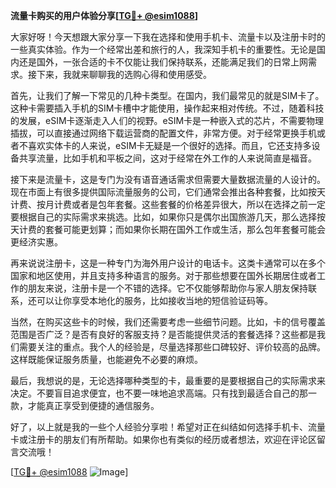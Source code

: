 **流量卡购买的用户体验分享[[TG💪+ @esim1088](https://t.me/s/esim1088)]**

大家好呀！今天想跟大家分享一下我在选择和使用手机卡、流量卡以及注册卡时的一些真实体验。作为一个经常出差和旅行的人，我深知手机卡的重要性。无论是国内还是国外，一张合适的卡不仅能让我们保持联系，还能满足我们的日常上网需求。接下来，我就来聊聊我的选购心得和使用感受。

首先，让我们了解一下常见的几种卡类型。在国内，我们最常见的就是SIM卡了。这种卡需要插入手机的SIM卡槽中才能使用，操作起来相对传统。不过，随着科技的发展，eSIM卡逐渐走入人们的视野。eSIM卡是一种嵌入式的芯片，不需要物理插拔，可以直接通过网络下载运营商的配置文件，非常方便。对于经常更换手机或者不喜欢实体卡的人来说，eSIM卡无疑是一个很好的选择。而且，它还支持多设备共享流量，比如手机和平板之间，这对于经常在外工作的人来说简直是福音。

接下来是流量卡，这是专门为没有语音通话需求但需要大量数据流量的人设计的。现在市面上有很多提供国际流量服务的公司，它们通常会推出各种套餐，比如按天计费、按月计费或者是包年套餐。这些套餐的价格差异很大，所以在选择之前一定要根据自己的实际需求来挑选。比如，如果你只是偶尔出国旅游几天，那么选择按天计费的套餐可能更划算；而如果你长期在国外工作或生活，那么包年套餐可能会更经济实惠。

再来说说注册卡，这是一种专门为海外用户设计的电话卡。这类卡通常可以在多个国家和地区使用，并且支持多种语言的服务。对于那些想要在国外长期居住或者工作的朋友来说，注册卡是一个不错的选择。它不仅能够帮助你与家人朋友保持联系，还可以让你享受本地化的服务，比如接收当地的短信验证码等。

当然，在购买这些卡的时候，我们还需要考虑一些细节问题。比如，卡的信号覆盖范围是否广泛？是否有良好的客服支持？是否能提供灵活的套餐选择？这些都是我们需要关注的重点。我个人的经验是，尽量选择那些口碑较好、评价较高的品牌。这样既能保证服务质量，也能避免不必要的麻烦。

最后，我想说的是，无论选择哪种类型的卡，最重要的是要根据自己的实际需求来决定。不要盲目追求便宜，也不要一味地追求高端。只有找到最适合自己的那一款，才能真正享受到便捷的通信服务。

好了，以上就是我的一些个人经验分享啦！希望对正在纠结如何选择手机卡、流量卡或注册卡的朋友们有所帮助。如果你也有类似的经历或者想法，欢迎在评论区留言交流哦！

[[TG💪+ @esim1088](https://t.me/s/esim1088) ![Image](https://i.postimg.cc/4NQfJmqS/Snipaste-2025-05-13-00-14-12.png)]